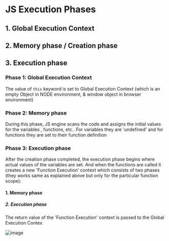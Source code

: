 
# JS Execution Phases 
## 1. Global Execution Context
## 2. Memory phase / Creation phase
## 3. Execution phase


### Phase 1: Global Execution Context
The value of `this` keyword is set to Global Execution Context (which is an empty Object in NODE environment, & window object in browser environment)

### Phase 2: Memory phase
During this phase, JS engine scans the code and assigns the initial values for the variables , functions, etc.. For variables they are 'undefined' and for functions they are set to their function definition

### Phase 3: Execution phase
After the creation phase completed, the execution phase begins where actual values of the variables are set. And when the functions are called it creates a new 'Function Execution' context which consists of two phases (they works same as explained above but only for the particular function scope):

#### 1. Memory phase 
##### 2. Execution phase 
The return value of the 'Function Execution' context is passed to the Global Execution Contex

![image](https://github.com/HAMZOO0/WEB-DEV/assets/98114762/57673862-b138-4825-bdc3-2c91f6ad723a)

